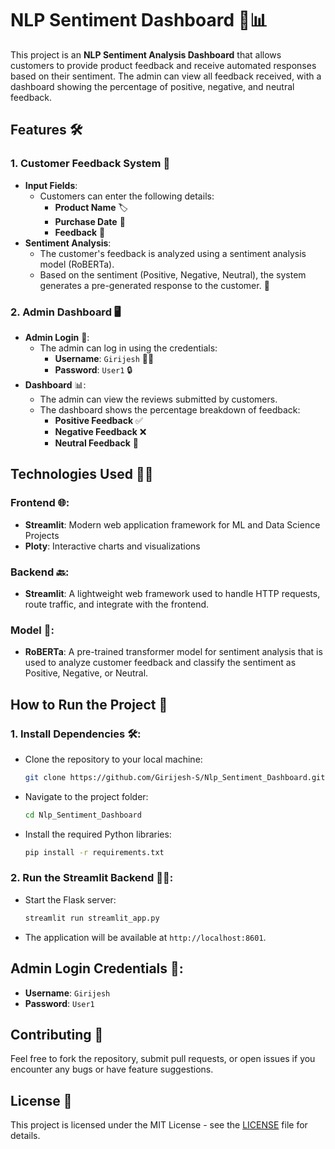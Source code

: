 # NLP Sentiment Dashboard 💬📊

This project is an **NLP Sentiment Analysis Dashboard** that allows customers to provide product feedback and receive automated responses based on their sentiment. The admin can view all feedback received, with a dashboard showing the percentage of positive, negative, and neutral feedback.

## Features 🛠️

### 1. **Customer Feedback System** 📝
   - **Input Fields**: 
     - Customers can enter the following details:
       - **Product Name** 🏷️
       - **Purchase Date** 📅
       - **Feedback** 💭
   - **Sentiment Analysis**:
     - The customer's feedback is analyzed using a sentiment analysis model (RoBERTa).
     - Based on the sentiment (Positive, Negative, Neutral), the system generates a pre-generated response to the customer. 🎉

### 2. **Admin Dashboard** 🖥️
   - **Admin Login** 🔑:
     - The admin can log in using the credentials:
       - **Username**: `Girijesh` 🧑‍💼
       - **Password**: `User1` 🔒
   - **Dashboard** 📊:
     - The admin can view the reviews submitted by customers.
     - The dashboard shows the percentage breakdown of feedback:
       - **Positive Feedback** ✅
       - **Negative Feedback** ❌
       - **Neutral Feedback** 🤖

## Technologies Used 🧑‍💻

### Frontend 🌐:
   - **Streamlit**: Modern web application framework for ML and Data Science Projects
   - **Ploty**: Interactive charts and visualizations

### Backend 🔙:
   - **Streamlit**: A lightweight web framework used to handle HTTP requests, route traffic, and integrate with the frontend. 

### Model 🤖:
   - **RoBERTa**: A pre-trained transformer model for sentiment analysis that is used to analyze customer feedback and classify the sentiment as Positive, Negative, or Neutral.

## How to Run the Project 🚀

### 1. **Install Dependencies** 🛠️:
   - Clone the repository to your local machine:
     ```bash
     git clone https://github.com/Girijesh-S/Nlp_Sentiment_Dashboard.git
     ```
   - Navigate to the project folder:
     ```bash
     cd Nlp_Sentiment_Dashboard
     ```
   - Install the required Python libraries:
     ```bash
     pip install -r requirements.txt
     ```

### 2. **Run the Streamlit Backend** 🏃‍♂️:
   - Start the Flask server:
     ```bash
     streamlit run streamlit_app.py
     ```
   - The application will be available at `http://localhost:8601`.

## Admin Login Credentials 🔑:
   - **Username**: `Girijesh`
   - **Password**: `User1`

## Contributing 🤝
Feel free to fork the repository, submit pull requests, or open issues if you encounter any bugs or have feature suggestions.

## License 📄
This project is licensed under the MIT License - see the [LICENSE](LICENSE) file for details.
